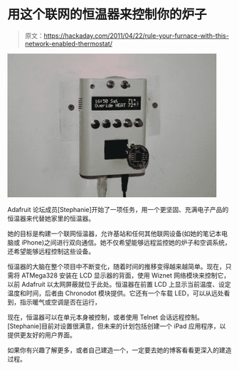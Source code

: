 # 用这个联网的恒温器来控制你的炉子

> 原文：<https://hackaday.com/2011/04/22/rule-your-furnace-with-this-network-enabled-thermostat/>

![diy_thermostat](img/bf21987a3b588ec9b662cfffed311119.png "diy_thermostat")

Adafruit 论坛成员[Stephanie]开始了一项任务，用一个更坚固、充满电子产品的恒温器来代替她家里的恒温器。

她的目标是构建一个联网恒温器，允许基站和任何其他联网设备(如她的笔记本电脑或 iPhone)之间进行双向通信。她不仅希望能够远程监控她的炉子和空调系统，还希望能够远程控制这些设备。

恒温器的大脑在整个项目中不断变化，随着时间的推移变得越来越简单。现在，只需将 ATMega328 安装在 LCD 显示器的背面，使用 Wiznet 网络模块来控制它，以前 Adafruit 以太网屏蔽就位于此处。恒温器在前置 LCD 上显示当前温度、设定温度和时间，后者由 Chronodot 模块提供。它还有一个车载 LED，可以从远处看到，指示暖气或空调是否在运行，

现在，恒温器可以在单元本身被控制，或者使用 Telnet 会话远程控制。[Stephanie]目前对设置很满意，但未来的计划包括创建一个 iPad 应用程序，以提供更友好的用户界面。

如果你有兴趣了解更多，或者自己建造一个，一定要去她的博客看看更深入的建造过程。